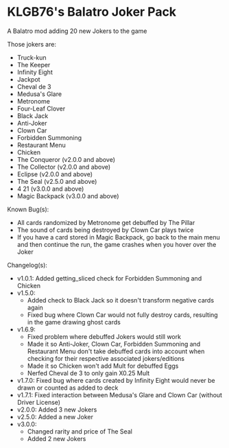 # KLGB76's Balatro Joker Pack
A Balatro mod adding 20 new Jokers to the game

Those jokers are:

- Truck-kun
- The Keeper
- Infinity Eight
- Jackpot
- Cheval de 3
- Medusa's Glare
- Metronome
- Four-Leaf Clover
- Black Jack
- Anti-Joker
- Clown Car
- Forbidden Summoning
- Restaurant Menu
- Chicken
- The Conqueror (v2.0.0 and above)
- The Collector (v2.0.0 and above)
- Eclipse (v2.0.0 and above)
- The Seal (v2.5.0 and above)
- 4 21 (v3.0.0 and above)
- Magic Backpack (v3.0.0 and above)

Known Bug(s):
- All cards randomized by Metronome get debuffed by The Pillar
- The sound of cards being destroyed by Clown Car plays twice
- If you have a card stored in Magic Backpack, go back to the main menu and then continue the run, the game crashes when you hover over the Joker

Changelog(s):
- v1.0.1: Added getting_sliced check for Forbidden Summoning and Chicken
- v1.5.0:
  * Added check to Black Jack so it doesn't transform negative cards again
  * Fixed bug where Clown Car would not fully destroy cards, resulting in the game drawing ghost cards
- v1.6.9:
  * Fixed problem where debuffed Jokers would still work
  * Made it so Anti-Joker, Clown Car, Forbidden Summoning and Restaurant Menu don't take debuffed cards into account when checking for their respective associated jokers/editions
  * Made it so Chicken won't add Mult for debuffed Eggs
  * Nerfed Cheval de 3 to only gain X0.25 Mult
- v1.7.0: Fixed bug where cards created by Infinity Eight would never be drawn or counted as added to deck
- v1.7.1: Fixed interaction between Medusa's Glare and Clown Car (without Driver License)
- v2.0.0: Added 3 new Jokers
- v2.5.0: Added a new Joker
- v3.0.0:
  * Changed rarity and price of The Seal
  * Added 2 new Jokers
